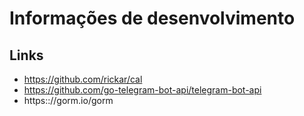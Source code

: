 # Informações de desenvolvimento

## Links

* https://github.com/rickar/cal
* https://github.com/go-telegram-bot-api/telegram-bot-api
* https:://gorm.io/gorm